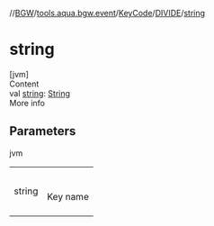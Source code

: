 //[BGW](../../../../index.md)/[tools.aqua.bgw.event](../../index.md)/[KeyCode](../index.md)/[DIVIDE](index.md)/[string](string.md)



# string  
[jvm]  
Content  
val [string](string.md): [String](https://kotlinlang.org/api/latest/jvm/stdlib/kotlin/-string/index.html)  
More info  


## Parameters  
  
jvm  
  
| | |
|---|---|
| <a name="tools.aqua.bgw.event/KeyCode.DIVIDE/string/#/PointingToDeclaration/"></a>string| <a name="tools.aqua.bgw.event/KeyCode.DIVIDE/string/#/PointingToDeclaration/"></a><br><br>Key name<br><br>|
  
  



